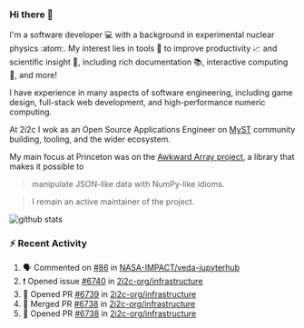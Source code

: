 ### Hi there 👋 

I'm a software developer 💻 with a background in experimental nuclear physics :atom:. My interest lies in tools :wrench: to improve productivity :chart_with_upwards_trend: and scientific insight :telescope:, including rich documentation 📚, interactive computing 🧮, and more! 

I have experience in many aspects of software engineering, including game design, full-stack web development, and high-performance numeric computing. 

At 2i2c I wok as an Open Source Applications Engineer on [MyST](https://github.com/jupyter-book/mystmd) community building, tooling, and the wider ecosystem. 

My main focus at Princeton was on the [Awkward Array project](awkward-array.org/), a library that makes it possible to 
> manipulate JSON-like data with NumPy-like idioms.

> I remain an active maintainer of the project. 

![github stats](https://github-readme-stats.vercel.app/api?username=agoose77&show_icons=true&hide_rank=true&hide_title=true&bg_color=30,e76445,904e95&text_color=efe3ec&icon_color=efe3ec)
<!--
**agoose77/agoose77** is a ✨ _special_ ✨ repository because its `README.md` (this file) appears on your GitHub profile.

Here are some ideas to get you started:

- 🔭 I’m currently working on ...
- 🌱 I’m currently learning ...
- 👯 I’m looking to collaborate on ...
- 🤔 I’m looking for help with ...
- 💬 Ask me about ...
- 📫 How to reach me: ...
- 😄 Pronouns: ...
- ⚡ Fun fact: ...
-->

### :zap: Recent Activity

<!--START_SECTION:activity-->
1. 🗣 Commented on [#86](https://github.com/NASA-IMPACT/veda-jupyterhub/issues/86#issuecomment-3271496281) in [NASA-IMPACT/veda-jupyterhub](https://github.com/NASA-IMPACT/veda-jupyterhub)
2. ❗ Opened issue [#6740](https://github.com/2i2c-org/infrastructure/issues/6740) in [2i2c-org/infrastructure](https://github.com/2i2c-org/infrastructure)
3. 💪 Opened PR [#6739](https://github.com/2i2c-org/infrastructure/pull/6739) in [2i2c-org/infrastructure](https://github.com/2i2c-org/infrastructure)
4. 🎉 Merged PR [#6738](https://github.com/2i2c-org/infrastructure/pull/6738) in [2i2c-org/infrastructure](https://github.com/2i2c-org/infrastructure)
5. 💪 Opened PR [#6738](https://github.com/2i2c-org/infrastructure/pull/6738) in [2i2c-org/infrastructure](https://github.com/2i2c-org/infrastructure)
<!--END_SECTION:activity-->
